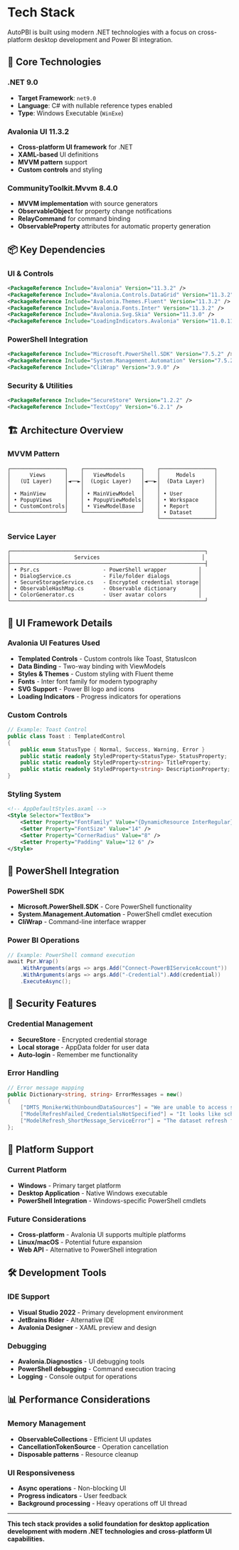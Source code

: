 # Tech Stack

AutoPBI is built using modern .NET technologies with a focus on cross-platform desktop development and Power BI integration.

## 🎯 Core Technologies

### **.NET 9.0**
- **Target Framework**: `net9.0`
- **Language**: C# with nullable reference types enabled
- **Type**: Windows Executable (`WinExe`)

### **Avalonia UI 11.3.2**
- **Cross-platform UI framework** for .NET
- **XAML-based** UI definitions
- **MVVM pattern** support
- **Custom controls** and styling

### **CommunityToolkit.Mvvm 8.4.0**
- **MVVM implementation** with source generators
- **ObservableObject** for property change notifications
- **RelayCommand** for command binding
- **ObservableProperty** attributes for automatic property generation

## 📦 Key Dependencies

### **UI & Controls**
```xml
<PackageReference Include="Avalonia" Version="11.3.2" />
<PackageReference Include="Avalonia.Controls.DataGrid" Version="11.3.2" />
<PackageReference Include="Avalonia.Themes.Fluent" Version="11.3.2" />
<PackageReference Include="Avalonia.Fonts.Inter" Version="11.3.2" />
<PackageReference Include="Avalonia.Svg.Skia" Version="11.3.0" />
<PackageReference Include="LoadingIndicators.Avalonia" Version="11.0.11.1" />
```

### **PowerShell Integration**
```xml
<PackageReference Include="Microsoft.PowerShell.SDK" Version="7.5.2" />
<PackageReference Include="System.Management.Automation" Version="7.5.2" />
<PackageReference Include="CliWrap" Version="3.9.0" />
```

### **Security & Utilities**
```xml
<PackageReference Include="SecureStore" Version="1.2.2" />
<PackageReference Include="TextCopy" Version="6.2.1" />
```

## 🏗️ Architecture Overview

### **MVVM Pattern**
```
┌─────────────────┐    ┌──────────────────┐    ┌─────────────────┐
│      Views      │    │   ViewModels     │    │     Models      │
│   (UI Layer)    │◄──►│  (Logic Layer)   │◄──►│  (Data Layer)   │
│                 │    │                  │    │                 │
│ • MainView      │    │ • MainViewModel  │    │ • User          │
│ • PopupViews    │    │ • PopupViewModels│    │ • Workspace     │
│ • CustomControls│    │ • ViewModelBase  │    │ • Report        │
└─────────────────┘    └──────────────────┘    │ • Dataset       │
                                               └─────────────────┘
```

### **Service Layer**
```
┌─────────────────────────────────────────────────────────────┐
│                    Services                                │
├─────────────────────────────────────────────────────────────┤
│ • Psr.cs                    - PowerShell wrapper          │
│ • DialogService.cs          - File/folder dialogs         │
│ • SecureStorageService.cs   - Encrypted credential storage│
│ • ObservableHashMap.cs      - Observable dictionary       │
│ • ColorGenerator.cs         - User avatar colors          │
└─────────────────────────────────────────────────────────────┘
```

## 🎨 UI Framework Details

### **Avalonia UI Features Used**
- **Templated Controls** - Custom controls like Toast, StatusIcon
- **Data Binding** - Two-way binding with ViewModels
- **Styles & Themes** - Custom styling with Fluent theme
- **Fonts** - Inter font family for modern typography
- **SVG Support** - Power BI logo and icons
- **Loading Indicators** - Progress indicators for operations

### **Custom Controls**
```csharp
// Example: Toast Control
public class Toast : TemplatedControl
{
    public enum StatusType { Normal, Success, Warning, Error }
    public static readonly StyledProperty<StatusType> StatusProperty;
    public static readonly StyledProperty<string> TitleProperty;
    public static readonly StyledProperty<string> DescriptionProperty;
}
```

### **Styling System**
```xml
<!-- AppDefaultStyles.axaml -->
<Style Selector="TextBox">
    <Setter Property="FontFamily" Value="{DynamicResource InterRegular}"/>
    <Setter Property="FontSize" Value="14" />
    <Setter Property="CornerRadius" Value="8" />
    <Setter Property="Padding" Value="12 6" />
</Style>
```

## 🔧 PowerShell Integration

### **PowerShell SDK**
- **Microsoft.PowerShell.SDK** - Core PowerShell functionality
- **System.Management.Automation** - PowerShell cmdlet execution
- **CliWrap** - Command-line interface wrapper

### **Power BI Operations**
```csharp
// Example: PowerShell command execution
await Psr.Wrap()
    .WithArguments(args => args.Add("Connect-PowerBIServiceAccount"))
    .WithArguments(args => args.Add("-Credential").Add(credential))
    .ExecuteAsync();
```

## 🔐 Security Features

### **Credential Management**
- **SecureStore** - Encrypted credential storage
- **Local storage** - AppData folder for user data
- **Auto-login** - Remember me functionality

### **Error Handling**
```csharp
// Error message mapping
public Dictionary<string, string> ErrorMessages = new()
{
    ["DMTS_MonikerWithUnboundDataSources"] = "We are unable to access some data source...",
    ["ModelRefreshFailed_CredentialsNotSpecified"] = "It looks like scheduled refresh failed...",
    ["ModelRefresh_ShortMessage_ServiceError"] = "The dataset refresh failed due to a temporary Power BI service issue..."
};
```

## 📱 Platform Support

### **Current Platform**
- **Windows** - Primary target platform
- **Desktop Application** - Native Windows executable
- **PowerShell Integration** - Windows-specific PowerShell cmdlets

### **Future Considerations**
- **Cross-platform** - Avalonia UI supports multiple platforms
- **Linux/macOS** - Potential future expansion
- **Web API** - Alternative to PowerShell integration

## 🛠️ Development Tools

### **IDE Support**
- **Visual Studio 2022** - Primary development environment
- **JetBrains Rider** - Alternative IDE
- **Avalonia Designer** - XAML preview and design

### **Debugging**
- **Avalonia.Diagnostics** - UI debugging tools
- **PowerShell debugging** - Command execution tracing
- **Logging** - Console output for operations

## 📊 Performance Considerations

### **Memory Management**
- **ObservableCollections** - Efficient UI updates
- **CancellationTokenSource** - Operation cancellation
- **Disposable patterns** - Resource cleanup

### **UI Responsiveness**
- **Async operations** - Non-blocking UI
- **Progress indicators** - User feedback
- **Background processing** - Heavy operations off UI thread

---

**This tech stack provides a solid foundation for desktop application development with modern .NET technologies and cross-platform UI capabilities.** 